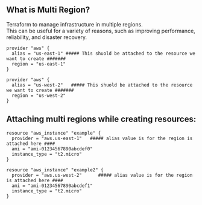 What is Multi Region?  
--------------------    
Terraform to manage infrastructure in multiple regions.   
This can be useful for a variety of reasons, such as improving performance, reliability, and disaster recovery.  

```
provider "aws" {
  alias = "us-east-1" ##### This shuold be attached to the resource we want to create #######
  region = "us-east-1"
}

provider "aws" {
  alias = "us-west-2"   ##### This shuold be attached to the resource we want to create #######
  region = "us-west-2"
}
```
Attaching multi regions while creating resources:  
---------------------
```
resource "aws_instance" "example" {
  provider = "aws.us-east-1"   ##### alias value is for the region is attached here ####
  ami = "ami-01234567890abcdef0"
  instance_type = "t2.micro"
}

resource "aws_instance" "example2" {
  provider = "aws.us-west-2"      ##### alias value is for the region is attached here ####
  ami = "ami-01234567890abcdef1"
  instance_type = "t2.micro"
}
```
